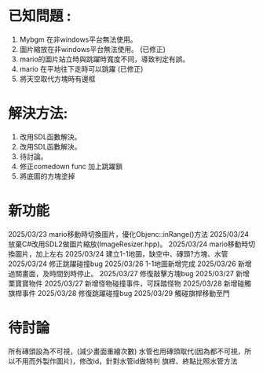 #	已知問題 :

1. Mybgm 在非windows平台無法使用。
2. 圖片縮放在非windows平台無法使用。 (已修正)
3. mario的圖片站立時與跳躍時寬度不同，導致判定有誤。
4. mario 在平地往下走時可以跳躍 (已修正)
5. 將天空取代方塊時有邊框

#	解決方法:

1. 改用SDL函數解決。
2. 改用SDL函數解決。
3. 待討論。
4. 修正comedown func 加上跳躍鎖
5. 將底圖的方塊塗掉

# 新功能

2025/03/23 mario移動時切換圖片，優化Objenc::inRange()方法
2025/03/24 放棄C#改用SDL2做圖片縮放(ImageResizer.hpp)。
2025/03/24 mario移動時切換圖片，加上左右
2025/03/24 建立1-1地圖，缺空中、磚頭?方塊、水管
2025/03/24 修正跳躍碰撞bug
2025/03/26 1-1地圖新增完成
2025/03/26 新增過關畫面，及時間到時停止。
2025/03/27 修復敲擊方塊bug
2025/03/27 新增栗寶寶物件
2025/03/27 新增怪物碰撞事件，可踩踏怪物
2025/03/28 新增碰觸旗桿事件
2025/03/28 修復跳躍碰撞bug
2025/03/29 觸碰旗桿移動至門


# 待討論

所有磚頭設為不可視，(減少畫面重繪次數)
水管也用磚頭取代(因為都不可視，所以不用而外製作圖片)，修改id，針對水管id做特判
旗桿、終點比照水管方法